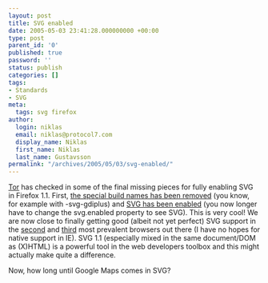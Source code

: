 ```yaml
---
layout: post
title: SVG enabled
date: 2005-05-03 23:41:28.000000000 +00:00
type: post
parent_id: '0'
published: true
password: ''
status: publish
categories: []
tags:
- Standards
- SVG
meta:
  tags: svg firefox
author:
  login: niklas
  email: niklas@protocol7.com
  display_name: Niklas
  first_name: Niklas
  last_name: Gustavsson
permalink: "/archives/2005/05/03/svg-enabled/"
---
```

[Tor](http://weblogs.mozillazine.org/tor/archives/2005/05/20050502_weekly.html) has checked in some of the final missing pieces for fully enabling SVG in Firefox 1.1. First, [the special build names has been removed](http://bonsai.mozilla.org/cvsview2.cgi?diff_mode=context&whitespace_mode=show&subdir=mozilla/toolkit/mozapps/installer&command=DIFF_FRAMESET&file=package-name.mk&rev1=1.3&rev2=1.4&root=/cvsroot) (you know, for example with -svg-gdiplus) and [SVG has been enabled](http://bonsai.mozilla.org/cvsview2.cgi?diff_mode=context&whitespace_mode=show&root=/cvsroot&subdir=mozilla/modules/libpref/src/init&command=DIFF_FRAMESET&root=/cvsroot&file=all.js&rev1=3.571&rev2=3.572) (you now longer have to change the svg.enabled property to see SVG). This is very cool! We are now close to finally getting good (albeit not yet perfect) SVG support in the [second](http://www.mozilla.org/firefox) and [third](http://www.opera.com) most prevalent browsers out there (I have no hopes for native support in IE). SVG 1.1 (especially mixed in the same document/DOM as (X)HTML) is a powerful tool in the web developers toolbox and this might actually make quite a difference.

Now, how long until Google Maps comes in SVG?


